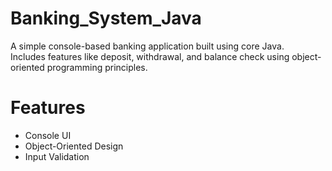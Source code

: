 # Banking_System_Java
A simple console-based banking application built using core Java.  
Includes features like deposit, withdrawal, and balance check using object-oriented programming principles.

# Features
- Console UI
- Object-Oriented Design
- Input Validation
